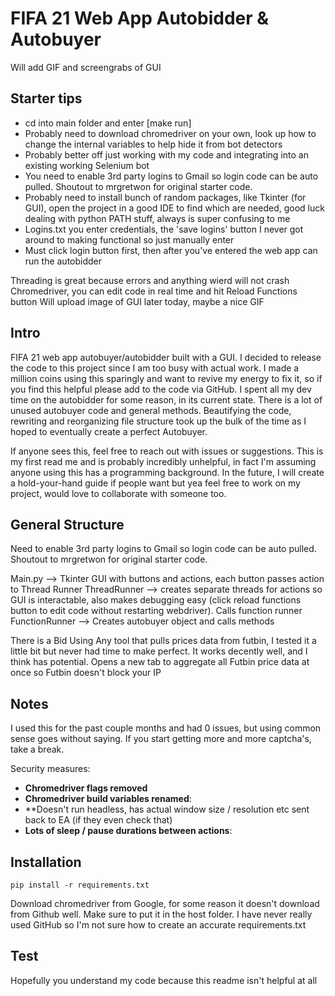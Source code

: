 # FIFA 21 Web App Autobidder & Autobuyer
 
 
 Will add GIF and screengrabs of GUI 
## Starter tips 
- cd into main folder and enter [make run]
- Probably need to download chromedriver on your own, look up how to change the internal variables to help hide it from bot detectors
- Probably better off just working with my code and integrating into an existing working Selenium bot 
- You need to enable 3rd party logins to Gmail so login code can be auto pulled. Shoutout to mrgretwon for original starter code. 
- Probably need to install bunch of random packages, like Tkinter (for GUI), open the project in a good IDE to find which are needed, good luck dealing with python PATH stuff, always is super confusing to me
- Logins.txt you enter credentials, the 'save logins' button I never got around to making functional so just manually enter
- Must click login button first, then after you've entered the web app can run the autobidder

Threading is great because errors and anything wierd will not crash Chromedriver, you can edit code in real time and hit Reload Functions button
Will upload image of GUI later today, maybe a nice GIF 

## Intro

FIFA 21 web app autobuyer/autobidder built with a GUI. I decided to release the code to this project since I am too busy with actual work. I made a million coins using this sparingly and want to revive my energy to fix it, so if you find this helpful please add to the code via GitHub. I spent all my dev time on the autobidder for some reason, in its current state. There is a lot of unused autobuyer code and general methods. Beautifying the code, rewriting and reorganizing file structure took up the bulk of the time as I hoped to eventually create a perfect Autobuyer. 

If anyone sees this, feel free to reach out with issues or suggestions. This is my first read me and is probably incredibly unhelpful, in fact I'm assuming anyone using this has a programming background. In the future, I will create a hold-your-hand guide if people want but yea feel free to work on my project, would love to collaborate with someone too. 

## General Structure
Need to enable 3rd party logins to Gmail so login code can be auto pulled. Shoutout to mrgretwon for original starter code. 

Main.py --> Tkinter GUI with buttons and actions, each button passes action to Thread Runner 
ThreadRunner --> creates separate threads for actions so GUI is interactable, also makes debugging easy (click reload functions button to edit code without restarting webdriver). Calls function runner
FunctionRunner --> Creates autobuyer object and calls methods

There is a Bid Using Any tool that pulls prices data from futbin, I tested it a little bit but never had time to make perfect. It works decently well, and I think has potential. Opens a new tab to aggregate all Futbin price data at once so Futbin doesn't block your IP

## Notes
I used this for the past couple months and had 0 issues, but using common sense goes without saying. If you start getting more and more captcha's, take a break.

Security measures:
- **Chromedriver flags removed**
- **Chromedriver build variables renamed**: 
- **Doesn't run headless, has actual window size / resolution etc sent back to EA (if they even check that)
- **Lots of sleep / pause durations between actions**: 



## Installation

```
pip install -r requirements.txt
```

Download chromedriver from Google, for some reason it doesn't download from Github well. Make sure to put it in the host folder. I have never really used GitHub so I'm not sure how to create an accurate requirements.txt

## Test

Hopefully you understand my code because this readme isn't helpful at all
